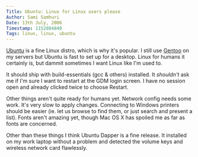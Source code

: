 ```yaml
---
Title: Ubuntu: Linux for Linux users please
Author: Sami Samhuri
Date: 13th July, 2006
Timestamp: 1152804840
Tags: linux, linux, ubuntu
---
```


<a href="http://www.ubuntu.com/">Ubuntu</a> is a fine Linux distro, which is why it's popular. I still use <a href="http://www.gentoo.org/">Gentoo</a> on my servers but Ubuntu is fast to set up for a desktop. Linux for humans it certainly is, but dammit sometimes I want Linux like I'm used to.

It should ship with build-essentials (gcc & others) installed. It *shouldn't* ask me if I'm sure I want to restart at the GDM login screen. I have no session open and already clicked twice to choose Restart.

Other things aren't quite ready for humans yet. Network config needs some work. It's very slow to apply changes. Connecting to Windows printers should be easier (ie. let us browse to find them, or just search and present a list). Fonts aren't amazing yet, though Mac OS X has spoiled me as far as fonts are concerned.

Other than these things I think Ubuntu Dapper is a fine release. It installed on my work laptop without a problem and detected the volume keys and wireless network card flawlessly.


